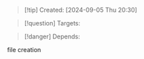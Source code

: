 
>[!tip] Created: [2024-09-05 Thu 20:30]

>[!question] Targets: 

>[!danger] Depends: 

file creation
